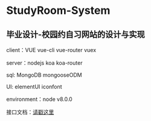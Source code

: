 # StudyRoom-System
<b>毕业设计-校园约自习网站的设计与实现</b>
---
client：VUE vue-cli vue-router vuex

server：nodejs koa koa-router  

sql: MongoDB mongooseODM

UI: elementUI iconfont

environment：node v8.0.0

接口文档：[请戳这里](https://github.com/252860883/StudyRoom-System/wiki/%E6%8E%A5%E5%8F%A3%E6%96%87%E6%A1%A3)

  


